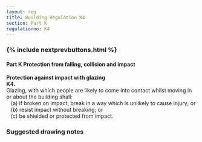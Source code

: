 ```yaml
---
layout: reg
title: Building Regulation K4
section: Part K
regulationno: K4
---
```


<div class="panel panel-primary">
  <div class="panel-heading">
    <h3 class="panel-title">
      {% include nextprevbuttons.html %}
        <h4>Part K Protection from falling, collision and impact</h4>
    </h3>
  </div>
  <div class="panel-body">
    <p>
        <strong>Protection against impact with glazing</strong><br>
        <strong>K4.</strong><br>
            Glazing, with which people are likely to come into contact whilst moving in or about the building shall:<br>
            &nbsp;&nbsp;&nbsp;(a) if broken on impact, break in a way which is unlikely to cause injury; or<br>
            &nbsp;&nbsp;&nbsp;(b) resist impact without breaking; or<br>
            &nbsp;&nbsp;&nbsp;(c) be shielded or protected from impact.
    </p>
  </div>
</div>



### Suggested drawing notes